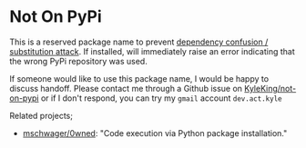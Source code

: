 # Not On PyPi

This is a reserved package name to prevent [dependency confusion / substitution attack](https://redhuntlabs.com/blog/dependency-confusion-attack-what-why-and-how.html). If installed, will immediately raise an error indicating that the wrong PyPi repository was used.

If someone would like to use this package name, I would be happy to discuss handoff. Please contact me through a Github issue on [KyleKing/not-on-pypi](https://github.com/KyleKing/not-on-pypi) or if I don't respond, you can try my `gmail` account `dev.act.kyle`

Related projects;

- [mschwager/0wned](https://github.com/mschwager/0wned): "Code execution via Python package installation."

